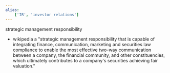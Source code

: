 ```yaml
---
alias:
    ['IR', 'investor relations']
---
```

strategic management responsibility
- wikipedia
  a "strategic management responsibility that is capable of integrating finance, communication, marketing and securities law compliance to enable the most effective two-way communication between a company, the financial community, and other constituencies, which ultimately contributes to a company's securities achieving fair valuation."